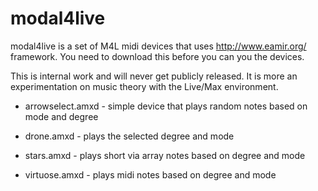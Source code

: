 modal4live
==========

modal4live is a set of M4L midi devices that uses http://www.eamir.org/ framework. You need to download this before you can you the devices.

This is internal work and will never get publicly released. It is more an experimentation on music theory with the Live/Max environment.

* arrowselect.amxd - simple device that plays random notes based on mode and degree

* drone.amxd - plays the selected degree and mode

* stars.amxd - plays short via array notes based on degree and mode

* virtuose.amxd - plays midi notes based on degree and mode